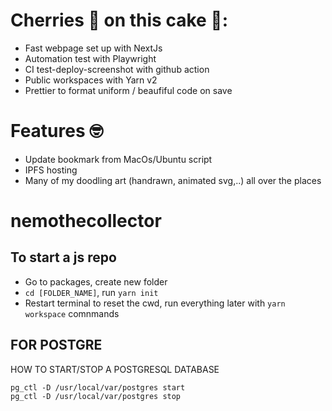 # Cherries 🍒 on this cake 🧁:

- Fast webpage set up with NextJs
- Automation test with Playwright
- CI test-deploy-screenshot with github action
- Public workspaces with Yarn v2
- Prettier to format uniform / beaufiful code on save

# Features 🤓

- Update bookmark from MacOs/Ubuntu script
- IPFS hosting
- Many of my doodling art (handrawn, animated svg,..) all over the places

# nemothecollector

## To start a js repo

- Go to packages, create new folder
- `cd [FOLDER_NAME]`, run `yarn init`
- Restart terminal to reset the cwd, run everything later with `yarn workspace` comnmands

## FOR POSTGRE

HOW TO START/STOP A POSTGRESQL DATABASE

```shell
pg_ctl -D /usr/local/var/postgres start
pg_ctl -D /usr/local/var/postgres stop
```
